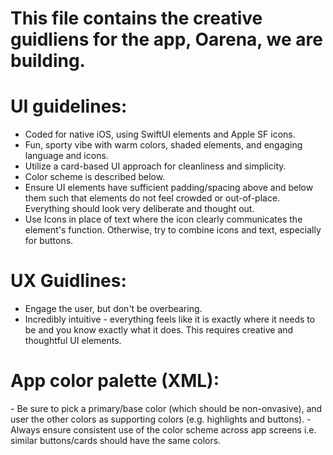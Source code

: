 # This file contains the creative guidliens for the app, Oarena, we are building.

# UI guidelines:
- Coded for native iOS, using SwiftUI elements and Apple SF icons.
- Fun, sporty vibe with warm colors, shaded elements, and engaging language and icons.
- Utilize a card-based UI approach for cleanliness and simplicity.
- Color scheme is described below.
- Ensure UI elements have sufficient padding/spacing above and below them such that elements do not feel crowded or out-of-place. Everything should look very deliberate and thought out.
- Use Icons in place of text where the icon clearly communicates the element's function. Otherwise, try to combine icons and text, especially for buttons.

# UX Guidlines:
- Engage the user, but don't be overbearing.
- Incredibly intuitive - everything feels like it is exactly where it needs to be and you know exactly what it does. This requires creative and thoughtful UI elements.

# App color palette (XML):
<palette>
  <color name="Midnight green" hex="084c61" r="8" g="76" b="97" />
  <color name="Payne's gray" hex="4f6d7a" r="79" g="109" b="122" />
  <color name="Verdigris" hex="56a3a6" r="86" g="163" b="166" />
  <color name="Cinnabar" hex="e55934" r="229" g="89" b="52" />
  <color name="Pumpkin" hex="fa7921" r="250" g="121" b="33" />
</palette>
- Be sure to pick a primary/base color (which should be non-onvasive), and user the other colors as supporting colors (e.g. highlights and buttons).
- Always ensure consistent use of the color scheme across app screens i.e. similar buttons/cards should have the same colors.